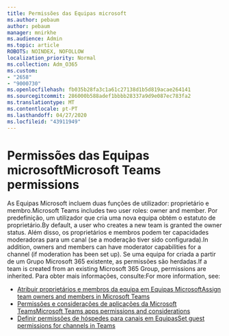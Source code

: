 ```yaml
---
title: Permissões das Equipas microsoft
ms.author: pebaum
author: pebaum
manager: mnirkhe
ms.audience: Admin
ms.topic: article
ROBOTS: NOINDEX, NOFOLLOW
localization_priority: Normal
ms.collection: Adm_O365
ms.custom:
- "2658"
- "9000730"
ms.openlocfilehash: fb035b28fa3c1a61c27138d1b5d819acae264141
ms.sourcegitcommit: 286000b588adef1bbbb28337a9d9e087ec783fa2
ms.translationtype: MT
ms.contentlocale: pt-PT
ms.lasthandoff: 04/27/2020
ms.locfileid: "43911949"
---
```

# <a name="microsoft-teams-permissions"></a><span data-ttu-id="99a21-102">Permissões das Equipas microsoft</span><span class="sxs-lookup"><span data-stu-id="99a21-102">Microsoft Teams permissions</span></span>

<span data-ttu-id="99a21-103">As Equipas Microsoft incluem duas funções de utilizador: proprietário e membro.</span><span class="sxs-lookup"><span data-stu-id="99a21-103">Microsoft Teams includes two user roles: owner and member.</span></span> <span data-ttu-id="99a21-104">Por predefinição, um utilizador que cria uma nova equipa obtém o estatuto de proprietário.</span><span class="sxs-lookup"><span data-stu-id="99a21-104">By default, a user who creates a new team is granted the owner status.</span></span> <span data-ttu-id="99a21-105">Além disso, os proprietários e membros podem ter capacidades moderadoras para um canal (se a moderação tiver sido configurada).</span><span class="sxs-lookup"><span data-stu-id="99a21-105">In addition, owners and members can have moderator capabilities for a channel (if moderation has been set up).</span></span> <span data-ttu-id="99a21-106">Se uma equipa for criada a partir de um Grupo Microsoft 365 existente, as permissões são herdadas.</span><span class="sxs-lookup"><span data-stu-id="99a21-106">If a team is created from an existing Microsoft 365 Group, permissions are inherited.</span></span> <span data-ttu-id="99a21-107">Para obter mais informações, consulte:</span><span class="sxs-lookup"><span data-stu-id="99a21-107">For more information, see:</span></span>

- [<span data-ttu-id="99a21-108">Atribuir proprietários e membros da equipa em Equipas Microsoft</span><span class="sxs-lookup"><span data-stu-id="99a21-108">Assign team owners and members in Microsoft Teams</span></span>](https://docs.microsoft.com/microsoftteams/assign-roles-permissions)
- [<span data-ttu-id="99a21-109">Permissões e considerações de aplicações da Microsoft Teams</span><span class="sxs-lookup"><span data-stu-id="99a21-109">Microsoft Teams apps permissions and considerations</span></span>](https://docs.microsoft.com/microsoftteams/app-permissions)
- [<span data-ttu-id="99a21-110">Definir permissões de hóspedes para canais em Equipas</span><span class="sxs-lookup"><span data-stu-id="99a21-110">Set guest permissions for channels in Teams</span></span>](https://support.office.com/article/4756c468-2746-4bfd-a582-736d55fcc169)
